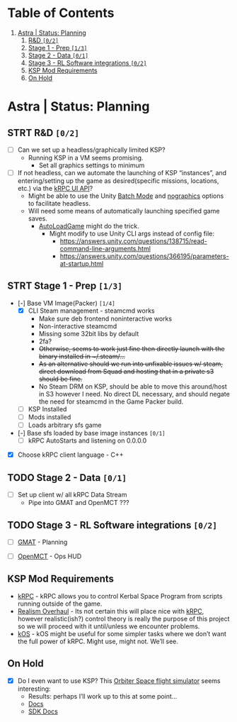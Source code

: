 
# Table of Contents

1.  [Astra | Status: Planning](#org8890015)
    1.  [R&D <code>[0/2]</code>](#orgfe3195b)
    2.  [Stage 1 - Prep <code>[1/3]</code>](#orgbcff99b)
    3.  [Stage 2 - Data <code>[0/1]</code>](#org091d64a)
    4.  [Stage 3 - RL Software integrations <code>[0/2]</code>](#orge504dcc)
    5.  [KSP Mod Requirements](#org55bc0e1)
    6.  [On Hold](#org59d01b4)



<a id="org8890015"></a>

# Astra | Status: Planning


<a id="orgfe3195b"></a>

## STRT R&D <code>[0/2]</code>

-   [ ] Can we set up a headless/graphically limited KSP?
    -   Running KSP in a VM seems promising.
        -   Set all graphics settings to minimum
-   [ ] If not headless, can we automate the launching of KSP &ldquo;instances&rdquo;, and entering/setting up the game as desired(specific missions, locations, etc.) via the [kRPC UI API](https://krpc.github.io/krpc/cpp/api/ui/ui.html)?
    -   Might be able to use the Unity [Batch Mode](https://docs.unity3d.com/Manual/CLIBatchmodeCoroutines.html) and [nographics](https://docs.unity3d.com/Manual/CommandLineArguments.html) options to facilitate headless.
    -   Will need some means of automatically launching specified game saves.
        -   [AutoLoadGame](https://github.com/allista/AutoLoadGame) might do the trick.
            -   Might modify to use Unity CLI args instead of config file:
                -   <https://answers.unity.com/questions/138715/read-command-line-arguments.html>
                -   <https://answers.unity.com/questions/366195/parameters-at-startup.html>


<a id="orgbcff99b"></a>

## STRT Stage 1 - Prep <code>[1/3]</code>

-   [-] Base VM Image(Packer) <code>[1/4]</code>
    -   [X] CLI Steam management - steamcmd works
        -   Make sure deb frontend noninteractive works
        -   Non-interactive steamcmd
        -   Missing some 32bit libs by default
        -   2fa?
        -   <del>Otherwise, seems to work just fine then directly launch with the binary installed in ~/.steam/&#x2026;</del>
        -   <del>As an alternative should we run into unfixable issues w/ steam, direct download from Squad and hosting that in a private s3 should be fine.</del>
        -   No Steam DRM on KSP, should be able to move this around/host in S3 however I need. No direct DL necessary, and should negate the need for steamcmd in the Game Packer build.
    -   [ ] KSP Installed
    -   [ ] Mods installed
    -   [ ] Loads arbitrary sfs game
-   [-] Base sfs loaded by base image instances <code>[0/1]</code>
    -   [ ] kRPC AutoStarts and listening on 0.0.0.0
-   [X] Choose kRPC client language - C++


<a id="org091d64a"></a>

## TODO Stage 2 - Data <code>[0/1]</code>

-   [ ] Set up client w/ all kRPC Data Stream
    -   Pipe into GMAT and OpenMCT ???


<a id="orge504dcc"></a>

## TODO Stage 3 - RL Software integrations <code>[0/2]</code>

-   [ ] [GMAT](https://opensource.gsfc.nasa.gov/projects/GMAT/index.php) - Planning
-   [ ] [OpenMCT](https://github.com/nasa/openmct) - Ops HUD


<a id="org55bc0e1"></a>

## KSP Mod Requirements

-   [kRPC](https://krpc.github.io/krpc/) - kRPC allows you to control Kerbal Space Program from scripts running outside of the game.
-   [Realism Overhaul](https://github.com/KSP-RO/RealismOverhaul/wiki) - Its not certain this will place nice with [kRPC](https://krpc.github.io/krpc/), however realistic(ish?) control theory is really the purpose of this project so we will proceed with it until/unless we encounter problems.
-   [kOS](https://ksp-kos.github.io/KOS/) - kOS might be useful for some simpler tasks where we don&rsquo;t want the full power of kRPC. Might use, might not. We&rsquo;ll see.


<a id="org59d01b4"></a>

## On Hold

-   [X] Do I even want to use KSP? This [Orbiter Space flight simulator](http://orbit.medphys.ucl.ac.uk/index.html) seems interesting:
    -   Results: perhaps I&rsquo;ll work up to this at some point&#x2026;
    -   [Docs](https://www.orbiterwiki.org/wiki/)
    -   [SDK Docs](https://www.orbiterwiki.org/wiki/SDK_documentation)

